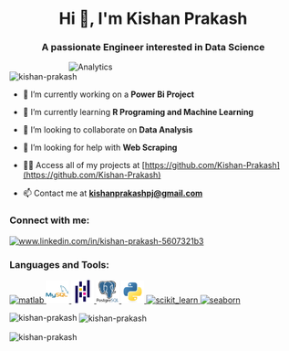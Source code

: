 <h1 align="center">Hi 👋, I'm Kishan Prakash</h1>
<h3 align="center">A passionate Engineer interested in Data Science</h3>

<img align="right" alt="Analytics" width="400" src="https://i.pinimg.com/originals/fc/71/63/fc71635c7f1b09ed30413f59bb749582.gif">

<p align="left"> <img src="https://komarev.com/ghpvc/?username=kishan-prakash&label=Profile%20views&color=0e75b6&style=flat" alt="kishan-prakash" /> </p>

- 🔭 I’m currently working on a **Power Bi Project**

- 🌱 I’m currently learning **R Programing and Machine Learning**

- 👯 I’m looking to collaborate on **Data Analysis**

- 🤝 I’m looking for help with **Web Scraping**

- 👨‍💻 Access all of my projects at [https://github.com/Kishan-Prakash](https://github.com/Kishan-Prakash)

- 📫 Contact me at **kishanprakashpj@gmail.com**

<h3 align="left">Connect with me:</h3>
<p align="left">
<a href="https://linkedin.com/in/www.linkedin.com/in/kishan-prakash-5607321b3" target="blank"><img align="center" src="https://raw.githubusercontent.com/rahuldkjain/github-profile-readme-generator/master/src/images/icons/Social/linked-in-alt.svg" alt="www.linkedin.com/in/kishan-prakash-5607321b3" height="30" width="40" /></a>
</p>

<h3 align="left">Languages and Tools:</h3>
<p align="left"> <a href="https://www.mathworks.com/" target="_blank" rel="noreferrer"> <img src="https://upload.wikimedia.org/wikipedia/commons/2/21/Matlab_Logo.png" alt="matlab" width="40" height="40"/> </a> <a href="https://www.mysql.com/" target="_blank" rel="noreferrer"> <img src="https://raw.githubusercontent.com/devicons/devicon/master/icons/mysql/mysql-original-wordmark.svg" alt="mysql" width="40" height="40"/> </a> <a href="https://pandas.pydata.org/" target="_blank" rel="noreferrer"> <img src="https://raw.githubusercontent.com/devicons/devicon/2ae2a900d2f041da66e950e4d48052658d850630/icons/pandas/pandas-original.svg" alt="pandas" width="40" height="40"/> </a> <a href="https://www.postgresql.org" target="_blank" rel="noreferrer"> <img src="https://raw.githubusercontent.com/devicons/devicon/master/icons/postgresql/postgresql-original-wordmark.svg" alt="postgresql" width="40" height="40"/> </a> <a href="https://www.python.org" target="_blank" rel="noreferrer"> <img src="https://raw.githubusercontent.com/devicons/devicon/master/icons/python/python-original.svg" alt="python" width="40" height="40"/> </a> <a href="https://scikit-learn.org/" target="_blank" rel="noreferrer"> <img src="https://upload.wikimedia.org/wikipedia/commons/0/05/Scikit_learn_logo_small.svg" alt="scikit_learn" width="40" height="40"/> </a> <a href="https://seaborn.pydata.org/" target="_blank" rel="noreferrer"> <img src="https://seaborn.pydata.org/_images/logo-mark-lightbg.svg" alt="seaborn" width="40" height="40"/> </a> </p>

<p><img align="left" src="https://github-readme-stats.vercel.app/api/top-langs?username=kishan-prakash&show_icons=true&locale=en&layout=compact" alt="kishan-prakash" /></p>

<p>&nbsp;<img align="center" src="https://github-readme-stats.vercel.app/api?username=kishan-prakash&show_icons=true&locale=en" alt="kishan-prakash" /></p>

<p><img align="center" src="https://github-readme-streak-stats.herokuapp.com/?user=kishan-prakash&" alt="kishan-prakash" /></p>

